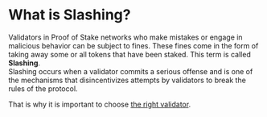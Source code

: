 # What is Slashing?

Validators in Proof of Stake networks who make mistakes or engage in malicious behavior can be subject to fines. These fines come in the form of taking away some or all tokens that have been staked. This term is called **Slashing**. <br>
Slashing occurs when a validator commits a serious offense and is one of the mechanisms that disincentivizes attempts by validators to break the rules of the protocol.

That is why it is important to choose [the right validator](Importance_of_choosing_the_right_validator.md).
